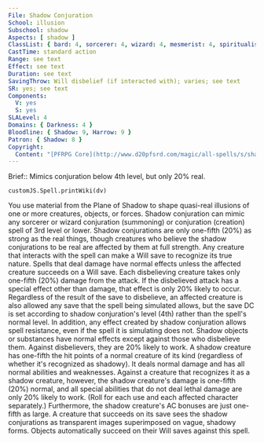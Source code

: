 ```yaml
---
File: Shadow Conjuration
School: illusion
Subschool: shadow
Aspects: [ shadow ]
ClassList: { bard: 4, sorcerer: 4, wizard: 4, mesmerist: 4, spiritualist: 4 }
CastTime: standard action
Range: see text
Effect: see text
Duration: see text
SavingThrow: Will disbelief (if interacted with); varies; see text
SR: yes; see text
Components:
  V: yes
  S: yes
SLALevel: 4
Domains: { Darkness: 4 }
Bloodline: { Shadow: 9, Harrow: 9 }
Patron: { Shadow: 8 }
Copyright:
  Content: "[PFRPG Core](http://www.d20pfsrd.com/magic/all-spells/s/shadow-conjuration)"
---
```

Brief:: Mimics conjuration below 4th level, but only 20% real.

```dataviewjs
customJS.Spell.printWiki(dv)
```

You use material from the Plane of Shadow to shape quasi-real illusions of one or more creatures, objects, or forces. Shadow conjuration can mimic any sorcerer or wizard conjuration (summoning) or conjuration (creation) spell of 3rd level or lower.  Shadow conjurations are only one-fifth (20%) as strong as the real things, though creatures who believe the shadow conjurations to be real are affected by them at full strength. Any creature that interacts with the spell can make a Will save to recognize its true nature.  Spells that deal damage have normal effects unless the affected creature succeeds on a Will save. Each disbelieving creature takes only one-fifth (20%) damage from the attack. If the disbelieved attack has a special effect other than damage, that effect is only 20% likely to occur. Regardless of the result of the save to disbelieve, an affected creature is also allowed any save that the spell being simulated allows, but the save DC is set according to shadow conjuration's level (4th) rather than the spell's normal level. In addition, any effect created by shadow conjuration allows spell resistance, even if the spell it is simulating does not. Shadow objects or substances have normal effects except against those who disbelieve them. Against disbelievers, they are 20% likely to work.  A shadow creature has one-fifth the hit points of a normal creature of its kind (regardless of whether it's recognized as shadowy). It deals normal damage and has all normal abilities and weaknesses. Against a creature that recognizes it as a shadow creature, however, the shadow creature's damage is one-fifth (20%) normal, and all special abilities that do not deal lethal damage are only 20% likely to work. (Roll for each use and each affected character separately.) Furthermore, the shadow creature's AC bonuses are just one-fifth as large.  A creature that succeeds on its save sees the shadow conjurations as transparent images superimposed on vague, shadowy forms.  Objects automatically succeed on their Will saves against this spell.
